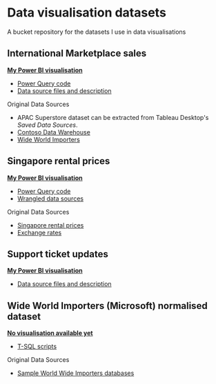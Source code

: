 # Data visualisation datasets
A bucket repository for the datasets I use in data visualisations

## International Marketplace sales
**[My Power BI visualisation](https://community.powerbi.com/t5/Data-Stories-Gallery/International-Marketplace-profit-report-using-Python-and-Deneb/m-p/2480550#M7154)**
* [Power Query code](????)
* [Data source files and description](https://github.com/datamesse/data-visualisation-datasets/tree/main/International%20Marketplace%20sales)

Original Data Sources
* APAC Superstore dataset can be extracted from Tableau Desktop's *Saved Data Sources*.
* [Contoso Data Warehouse](https://www.microsoft.com/en-us/download/details.aspx?id=18279)
* [Wide World Importers](https://github.com/Microsoft/sql-server-samples/releases/tag/wide-world-importers-v1.0)

## Singapore rental prices
**[My Power BI visualisation](https://community.powerbi.com/t5/Data-Stories-Gallery/Quarterly-Singapore-median-rental-prices-by-currency/m-p/2125424)**
* [Power Query code](https://github.com/datamesse/data-visualisation-datasets/tree/main/Singapore%20rental%20prices)
* [Wrangled data sources](https://github.com/datamesse/data-visualisation-datasets/raw/main/Singapore%20rental%20prices/Singapore%20rental%20prices.xlsx)

Original Data Sources
* [Singapore rental prices](https://data.gov.sg/dataset/median-rent-by-town-and-flat-type)
* [Exchange rates](https://www.ofx.com/en-us/forex-news/historical-exchange-rates/)

## Support ticket updates
**[My Power BI visualisation](https://community.powerbi.com/t5/Data-Stories-Gallery/Follow-the-sun-customer-service-support/m-p/2168279)**
* [Data source files and description](https://github.com/datamesse/data-visualisation-datasets/tree/main/Support%20ticket%20updates)

## Wide World Importers (Microsoft) normalised dataset
**[No visualisation available yet](https://github.com/datamesse/data-visualisation-datasets)**
* [T-SQL scripts](https://github.com/datamesse/data-visualisation-datasets/tree/main/Wide%20World%20Importers)

Original Data Sources
* [Sample World Wide Importers databases](https://github.com/Microsoft/sql-server-samples/releases/tag/wide-world-importers-v1.0)